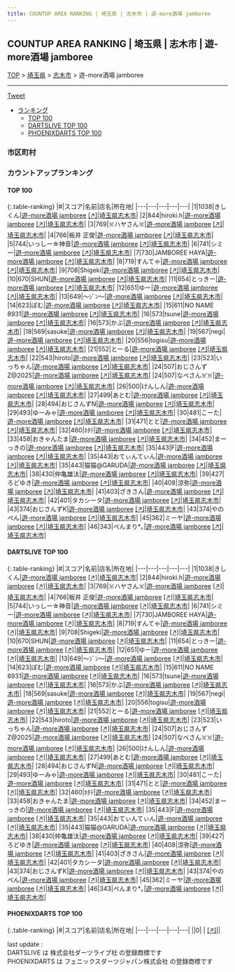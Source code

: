 ```yaml
---
title: COUNTUP AREA RANKING | 埼玉県 | 志木市 | 遊-more酒場 jamboree
---
```

## COUNTUP AREA RANKING | 埼玉県 | 志木市 | 遊-more酒場 jamboree

[TOP](/darts/rank/) > [埼玉県](/darts/rank/埼玉県/) > [志木市](/darts/rank/埼玉県/志木市/) > 遊-more酒場 jamboree

___

<a href="https://twitter.com/share?ref_src=twsrc%5Etfw" data-text="COUNTUP AREA RANKING | 埼玉県志木市遊-more酒場 jamboree" class="twitter-share-button" data-hashtags="DARTSLIVE,PHOENIXDARTS,darts,ダーツ" data-show-count="false">Tweet</a>

* [ランキング](#カウントアップランキング)
    * [TOP 100](#top-100)
    * [DARTSLIVE TOP 100](#dartslive-top-100)
    * [PHOENIXDARTS TOP 100](#phoenixdarts-top-100)

### 市区町村

<ul>

</ul>

### カウントアップランキング

#### TOP 100



{:.table-ranking}
|#|スコア|名前|店名|所在地|
|---|---|---|---|---|
|1|1038|<span class="rank-name-dl">きしくん</span>|<a href="/darts/rank/shops/279c6769e5c8308fb21333aee1bd51e4.html">遊-more酒場 jamboree</a> <a href="https://search.dartslive.com/jp/shop/279c6769e5c8308fb21333aee1bd51e4">[↗]</a>|<a href="/darts/rank/埼玉県/志木市">埼玉県志木市</a>|
|2|844|<span class="rank-name-dl">hiroki.h</span>|<a href="/darts/rank/shops/279c6769e5c8308fb21333aee1bd51e4.html">遊-more酒場 jamboree</a> <a href="https://search.dartslive.com/jp/shop/279c6769e5c8308fb21333aee1bd51e4">[↗]</a>|<a href="/darts/rank/埼玉県/志木市">埼玉県志木市</a>|
|3|769|<span class="rank-name-dl">☠️ハヤさん☠️</span>|<a href="/darts/rank/shops/279c6769e5c8308fb21333aee1bd51e4.html">遊-more酒場 jamboree</a> <a href="https://search.dartslive.com/jp/shop/279c6769e5c8308fb21333aee1bd51e4">[↗]</a>|<a href="/darts/rank/埼玉県/志木市">埼玉県志木市</a>|
|4|766|<span class="rank-name-dl">板井 正俊</span>|<a href="/darts/rank/shops/279c6769e5c8308fb21333aee1bd51e4.html">遊-more酒場 jamboree</a> <a href="https://search.dartslive.com/jp/shop/279c6769e5c8308fb21333aee1bd51e4">[↗]</a>|<a href="/darts/rank/埼玉県/志木市">埼玉県志木市</a>|
|5|744|<span class="rank-name-dl">いっしー☆神音</span>|<a href="/darts/rank/shops/279c6769e5c8308fb21333aee1bd51e4.html">遊-more酒場 jamboree</a> <a href="https://search.dartslive.com/jp/shop/279c6769e5c8308fb21333aee1bd51e4">[↗]</a>|<a href="/darts/rank/埼玉県/志木市">埼玉県志木市</a>|
|6|741|<span class="rank-name-dl">シミー</span>|<a href="/darts/rank/shops/279c6769e5c8308fb21333aee1bd51e4.html">遊-more酒場 jamboree</a> <a href="https://search.dartslive.com/jp/shop/279c6769e5c8308fb21333aee1bd51e4">[↗]</a>|<a href="/darts/rank/埼玉県/志木市">埼玉県志木市</a>|
|7|730|<span class="rank-name-dl">JAMBOREE HAYA</span>|<a href="/darts/rank/shops/279c6769e5c8308fb21333aee1bd51e4.html">遊-more酒場 jamboree</a> <a href="https://search.dartslive.com/jp/shop/279c6769e5c8308fb21333aee1bd51e4">[↗]</a>|<a href="/darts/rank/埼玉県/志木市">埼玉県志木市</a>|
|8|719|<span class="rank-name-dl">すんてゃ</span>|<a href="/darts/rank/shops/279c6769e5c8308fb21333aee1bd51e4.html">遊-more酒場 jamboree</a> <a href="https://search.dartslive.com/jp/shop/279c6769e5c8308fb21333aee1bd51e4">[↗]</a>|<a href="/darts/rank/埼玉県/志木市">埼玉県志木市</a>|
|9|708|<span class="rank-name-dl">Shigeki</span>|<a href="/darts/rank/shops/279c6769e5c8308fb21333aee1bd51e4.html">遊-more酒場 jamboree</a> <a href="https://search.dartslive.com/jp/shop/279c6769e5c8308fb21333aee1bd51e4">[↗]</a>|<a href="/darts/rank/埼玉県/志木市">埼玉県志木市</a>|
|10|670|<span class="rank-name-dl">SHUN</span>|<a href="/darts/rank/shops/279c6769e5c8308fb21333aee1bd51e4.html">遊-more酒場 jamboree</a> <a href="https://search.dartslive.com/jp/shop/279c6769e5c8308fb21333aee1bd51e4">[↗]</a>|<a href="/darts/rank/埼玉県/志木市">埼玉県志木市</a>|
|11|654|<span class="rank-name-dl">とっきー</span>|<a href="/darts/rank/shops/279c6769e5c8308fb21333aee1bd51e4.html">遊-more酒場 jamboree</a> <a href="https://search.dartslive.com/jp/shop/279c6769e5c8308fb21333aee1bd51e4">[↗]</a>|<a href="/darts/rank/埼玉県/志木市">埼玉県志木市</a>|
|12|651|<span class="rank-name-dl">ゆー</span>|<a href="/darts/rank/shops/279c6769e5c8308fb21333aee1bd51e4.html">遊-more酒場 jamboree</a> <a href="https://search.dartslive.com/jp/shop/279c6769e5c8308fb21333aee1bd51e4">[↗]</a>|<a href="/darts/rank/埼玉県/志木市">埼玉県志木市</a>|
|13|649|<span class="rank-name-dl">～ｼﾞﾝ～</span>|<a href="/darts/rank/shops/279c6769e5c8308fb21333aee1bd51e4.html">遊-more酒場 jamboree</a> <a href="https://search.dartslive.com/jp/shop/279c6769e5c8308fb21333aee1bd51e4">[↗]</a>|<a href="/darts/rank/埼玉県/志木市">埼玉県志木市</a>|
|14|623|<span class="rank-name-dl">ぽむ</span>|<a href="/darts/rank/shops/279c6769e5c8308fb21333aee1bd51e4.html">遊-more酒場 jamboree</a> <a href="https://search.dartslive.com/jp/shop/279c6769e5c8308fb21333aee1bd51e4">[↗]</a>|<a href="/darts/rank/埼玉県/志木市">埼玉県志木市</a>|
|15|611|<span class="rank-name-dl">NO NAME 8931</span>|<a href="/darts/rank/shops/279c6769e5c8308fb21333aee1bd51e4.html">遊-more酒場 jamboree</a> <a href="https://search.dartslive.com/jp/shop/279c6769e5c8308fb21333aee1bd51e4">[↗]</a>|<a href="/darts/rank/埼玉県/志木市">埼玉県志木市</a>|
|16|573|<span class="rank-name-dl">tsune</span>|<a href="/darts/rank/shops/279c6769e5c8308fb21333aee1bd51e4.html">遊-more酒場 jamboree</a> <a href="https://search.dartslive.com/jp/shop/279c6769e5c8308fb21333aee1bd51e4">[↗]</a>|<a href="/darts/rank/埼玉県/志木市">埼玉県志木市</a>|
|16|573|<span class="rank-name-dl">かぶ</span>|<a href="/darts/rank/shops/279c6769e5c8308fb21333aee1bd51e4.html">遊-more酒場 jamboree</a> <a href="https://search.dartslive.com/jp/shop/279c6769e5c8308fb21333aee1bd51e4">[↗]</a>|<a href="/darts/rank/埼玉県/志木市">埼玉県志木市</a>|
|18|569|<span class="rank-name-dl">sasuke</span>|<a href="/darts/rank/shops/279c6769e5c8308fb21333aee1bd51e4.html">遊-more酒場 jamboree</a> <a href="https://search.dartslive.com/jp/shop/279c6769e5c8308fb21333aee1bd51e4">[↗]</a>|<a href="/darts/rank/埼玉県/志木市">埼玉県志木市</a>|
|19|567|<span class="rank-name-dl">negi</span>|<a href="/darts/rank/shops/279c6769e5c8308fb21333aee1bd51e4.html">遊-more酒場 jamboree</a> <a href="https://search.dartslive.com/jp/shop/279c6769e5c8308fb21333aee1bd51e4">[↗]</a>|<a href="/darts/rank/埼玉県/志木市">埼玉県志木市</a>|
|20|556|<span class="rank-name-dl">togisu</span>|<a href="/darts/rank/shops/279c6769e5c8308fb21333aee1bd51e4.html">遊-more酒場 jamboree</a> <a href="https://search.dartslive.com/jp/shop/279c6769e5c8308fb21333aee1bd51e4">[↗]</a>|<a href="/darts/rank/埼玉県/志木市">埼玉県志木市</a>|
|21|552|<span class="rank-name-dl">とーる</span>|<a href="/darts/rank/shops/279c6769e5c8308fb21333aee1bd51e4.html">遊-more酒場 jamboree</a> <a href="https://search.dartslive.com/jp/shop/279c6769e5c8308fb21333aee1bd51e4">[↗]</a>|<a href="/darts/rank/埼玉県/志木市">埼玉県志木市</a>|
|22|543|<span class="rank-name-dl">hiroto</span>|<a href="/darts/rank/shops/279c6769e5c8308fb21333aee1bd51e4.html">遊-more酒場 jamboree</a> <a href="https://search.dartslive.com/jp/shop/279c6769e5c8308fb21333aee1bd51e4">[↗]</a>|<a href="/darts/rank/埼玉県/志木市">埼玉県志木市</a>|
|23|523|<span class="rank-name-dl">いっちゃん</span>|<a href="/darts/rank/shops/279c6769e5c8308fb21333aee1bd51e4.html">遊-more酒場 jamboree</a> <a href="https://search.dartslive.com/jp/shop/279c6769e5c8308fb21333aee1bd51e4">[↗]</a>|<a href="/darts/rank/埼玉県/志木市">埼玉県志木市</a>|
|24|507|<span class="rank-name-dl">おじさんずZ@2025</span>|<a href="/darts/rank/shops/279c6769e5c8308fb21333aee1bd51e4.html">遊-more酒場 jamboree</a> <a href="https://search.dartslive.com/jp/shop/279c6769e5c8308fb21333aee1bd51e4">[↗]</a>|<a href="/darts/rank/埼玉県/志木市">埼玉県志木市</a>|
|24|507|<span class="rank-name-dl">なべさん☠️☠️</span>|<a href="/darts/rank/shops/279c6769e5c8308fb21333aee1bd51e4.html">遊-more酒場 jamboree</a> <a href="https://search.dartslive.com/jp/shop/279c6769e5c8308fb21333aee1bd51e4">[↗]</a>|<a href="/darts/rank/埼玉県/志木市">埼玉県志木市</a>|
|26|500|<span class="rank-name-dl">けんしん</span>|<a href="/darts/rank/shops/279c6769e5c8308fb21333aee1bd51e4.html">遊-more酒場 jamboree</a> <a href="https://search.dartslive.com/jp/shop/279c6769e5c8308fb21333aee1bd51e4">[↗]</a>|<a href="/darts/rank/埼玉県/志木市">埼玉県志木市</a>|
|27|499|<span class="rank-name-dl">あとむ</span>|<a href="/darts/rank/shops/279c6769e5c8308fb21333aee1bd51e4.html">遊-more酒場 jamboree</a> <a href="https://search.dartslive.com/jp/shop/279c6769e5c8308fb21333aee1bd51e4">[↗]</a>|<a href="/darts/rank/埼玉県/志木市">埼玉県志木市</a>|
|28|494|<span class="rank-name-dl">おじさんずN</span>|<a href="/darts/rank/shops/279c6769e5c8308fb21333aee1bd51e4.html">遊-more酒場 jamboree</a> <a href="https://search.dartslive.com/jp/shop/279c6769e5c8308fb21333aee1bd51e4">[↗]</a>|<a href="/darts/rank/埼玉県/志木市">埼玉県志木市</a>|
|29|493|<span class="rank-name-dl">ゆーみゃ</span>|<a href="/darts/rank/shops/279c6769e5c8308fb21333aee1bd51e4.html">遊-more酒場 jamboree</a> <a href="https://search.dartslive.com/jp/shop/279c6769e5c8308fb21333aee1bd51e4">[↗]</a>|<a href="/darts/rank/埼玉県/志木市">埼玉県志木市</a>|
|30|481|<span class="rank-name-dl">こーた</span>|<a href="/darts/rank/shops/279c6769e5c8308fb21333aee1bd51e4.html">遊-more酒場 jamboree</a> <a href="https://search.dartslive.com/jp/shop/279c6769e5c8308fb21333aee1bd51e4">[↗]</a>|<a href="/darts/rank/埼玉県/志木市">埼玉県志木市</a>|
|31|471|<span class="rank-name-dl">とと</span>|<a href="/darts/rank/shops/279c6769e5c8308fb21333aee1bd51e4.html">遊-more酒場 jamboree</a> <a href="https://search.dartslive.com/jp/shop/279c6769e5c8308fb21333aee1bd51e4">[↗]</a>|<a href="/darts/rank/埼玉県/志木市">埼玉県志木市</a>|
|32|460|<span class="rank-name-dl">ﾎﾀﾃ</span>|<a href="/darts/rank/shops/279c6769e5c8308fb21333aee1bd51e4.html">遊-more酒場 jamboree</a> <a href="https://search.dartslive.com/jp/shop/279c6769e5c8308fb21333aee1bd51e4">[↗]</a>|<a href="/darts/rank/埼玉県/志木市">埼玉県志木市</a>|
|33|458|<span class="rank-name-dl">おきゃんたま</span>|<a href="/darts/rank/shops/279c6769e5c8308fb21333aee1bd51e4.html">遊-more酒場 jamboree</a> <a href="https://search.dartslive.com/jp/shop/279c6769e5c8308fb21333aee1bd51e4">[↗]</a>|<a href="/darts/rank/埼玉県/志木市">埼玉県志木市</a>|
|34|452|<span class="rank-name-dl">まーっきの</span>|<a href="/darts/rank/shops/279c6769e5c8308fb21333aee1bd51e4.html">遊-more酒場 jamboree</a> <a href="https://search.dartslive.com/jp/shop/279c6769e5c8308fb21333aee1bd51e4">[↗]</a>|<a href="/darts/rank/埼玉県/志木市">埼玉県志木市</a>|
|35|443|<span class="rank-name-dl">F</span>|<a href="/darts/rank/shops/279c6769e5c8308fb21333aee1bd51e4.html">遊-more酒場 jamboree</a> <a href="https://search.dartslive.com/jp/shop/279c6769e5c8308fb21333aee1bd51e4">[↗]</a>|<a href="/darts/rank/埼玉県/志木市">埼玉県志木市</a>|
|35|443|<span class="rank-name-dl">おてぃんてぃん</span>|<a href="/darts/rank/shops/279c6769e5c8308fb21333aee1bd51e4.html">遊-more酒場 jamboree</a> <a href="https://search.dartslive.com/jp/shop/279c6769e5c8308fb21333aee1bd51e4">[↗]</a>|<a href="/darts/rank/埼玉県/志木市">埼玉県志木市</a>|
|35|443|<span class="rank-name-dl">猫猫@GARUDA</span>|<a href="/darts/rank/shops/279c6769e5c8308fb21333aee1bd51e4.html">遊-more酒場 jamboree</a> <a href="https://search.dartslive.com/jp/shop/279c6769e5c8308fb21333aee1bd51e4">[↗]</a>|<a href="/darts/rank/埼玉県/志木市">埼玉県志木市</a>|
|38|430|<span class="rank-name-dl">仲亀雄汰</span>|<a href="/darts/rank/shops/279c6769e5c8308fb21333aee1bd51e4.html">遊-more酒場 jamboree</a> <a href="https://search.dartslive.com/jp/shop/279c6769e5c8308fb21333aee1bd51e4">[↗]</a>|<a href="/darts/rank/埼玉県/志木市">埼玉県志木市</a>|
|39|427|<span class="rank-name-dl">ろどゆき</span>|<a href="/darts/rank/shops/279c6769e5c8308fb21333aee1bd51e4.html">遊-more酒場 jamboree</a> <a href="https://search.dartslive.com/jp/shop/279c6769e5c8308fb21333aee1bd51e4">[↗]</a>|<a href="/darts/rank/埼玉県/志木市">埼玉県志木市</a>|
|40|408|<span class="rank-name-dl">涼弥</span>|<a href="/darts/rank/shops/279c6769e5c8308fb21333aee1bd51e4.html">遊-more酒場 jamboree</a> <a href="https://search.dartslive.com/jp/shop/279c6769e5c8308fb21333aee1bd51e4">[↗]</a>|<a href="/darts/rank/埼玉県/志木市">埼玉県志木市</a>|
|41|403|<span class="rank-name-dl">ざきさん</span>|<a href="/darts/rank/shops/279c6769e5c8308fb21333aee1bd51e4.html">遊-more酒場 jamboree</a> <a href="https://search.dartslive.com/jp/shop/279c6769e5c8308fb21333aee1bd51e4">[↗]</a>|<a href="/darts/rank/埼玉県/志木市">埼玉県志木市</a>|
|42|401|<span class="rank-name-dl">タカシータ</span>|<a href="/darts/rank/shops/279c6769e5c8308fb21333aee1bd51e4.html">遊-more酒場 jamboree</a> <a href="https://search.dartslive.com/jp/shop/279c6769e5c8308fb21333aee1bd51e4">[↗]</a>|<a href="/darts/rank/埼玉県/志木市">埼玉県志木市</a>|
|43|374|<span class="rank-name-dl">おじさんずK</span>|<a href="/darts/rank/shops/279c6769e5c8308fb21333aee1bd51e4.html">遊-more酒場 jamboree</a> <a href="https://search.dartslive.com/jp/shop/279c6769e5c8308fb21333aee1bd51e4">[↗]</a>|<a href="/darts/rank/埼玉県/志木市">埼玉県志木市</a>|
|43|374|<span class="rank-name-dl">やのぺん</span>|<a href="/darts/rank/shops/279c6769e5c8308fb21333aee1bd51e4.html">遊-more酒場 jamboree</a> <a href="https://search.dartslive.com/jp/shop/279c6769e5c8308fb21333aee1bd51e4">[↗]</a>|<a href="/darts/rank/埼玉県/志木市">埼玉県志木市</a>|
|45|362|<span class="rank-name-dl">ミーヤ</span>|<a href="/darts/rank/shops/279c6769e5c8308fb21333aee1bd51e4.html">遊-more酒場 jamboree</a> <a href="https://search.dartslive.com/jp/shop/279c6769e5c8308fb21333aee1bd51e4">[↗]</a>|<a href="/darts/rank/埼玉県/志木市">埼玉県志木市</a>|
|46|343|<span class="rank-name-dl">ぺんまり*｡</span>|<a href="/darts/rank/shops/279c6769e5c8308fb21333aee1bd51e4.html">遊-more酒場 jamboree</a> <a href="https://search.dartslive.com/jp/shop/279c6769e5c8308fb21333aee1bd51e4">[↗]</a>|<a href="/darts/rank/埼玉県/志木市">埼玉県志木市</a>|


#### DARTSLIVE TOP 100



{:.table-ranking}
|#|スコア|名前|店名|所在地|
|---|---|---|---|---|
|1|1038|<span class="rank-name-dl">きしくん</span>|<a href="/darts/rank/shops/279c6769e5c8308fb21333aee1bd51e4.html">遊-more酒場 jamboree</a> <a href="https://search.dartslive.com/jp/shop/279c6769e5c8308fb21333aee1bd51e4">[↗]</a>|<a href="/darts/rank/埼玉県/志木市">埼玉県志木市</a>|
|2|844|<span class="rank-name-dl">hiroki.h</span>|<a href="/darts/rank/shops/279c6769e5c8308fb21333aee1bd51e4.html">遊-more酒場 jamboree</a> <a href="https://search.dartslive.com/jp/shop/279c6769e5c8308fb21333aee1bd51e4">[↗]</a>|<a href="/darts/rank/埼玉県/志木市">埼玉県志木市</a>|
|3|769|<span class="rank-name-dl">☠️ハヤさん☠️</span>|<a href="/darts/rank/shops/279c6769e5c8308fb21333aee1bd51e4.html">遊-more酒場 jamboree</a> <a href="https://search.dartslive.com/jp/shop/279c6769e5c8308fb21333aee1bd51e4">[↗]</a>|<a href="/darts/rank/埼玉県/志木市">埼玉県志木市</a>|
|4|766|<span class="rank-name-dl">板井 正俊</span>|<a href="/darts/rank/shops/279c6769e5c8308fb21333aee1bd51e4.html">遊-more酒場 jamboree</a> <a href="https://search.dartslive.com/jp/shop/279c6769e5c8308fb21333aee1bd51e4">[↗]</a>|<a href="/darts/rank/埼玉県/志木市">埼玉県志木市</a>|
|5|744|<span class="rank-name-dl">いっしー☆神音</span>|<a href="/darts/rank/shops/279c6769e5c8308fb21333aee1bd51e4.html">遊-more酒場 jamboree</a> <a href="https://search.dartslive.com/jp/shop/279c6769e5c8308fb21333aee1bd51e4">[↗]</a>|<a href="/darts/rank/埼玉県/志木市">埼玉県志木市</a>|
|6|741|<span class="rank-name-dl">シミー</span>|<a href="/darts/rank/shops/279c6769e5c8308fb21333aee1bd51e4.html">遊-more酒場 jamboree</a> <a href="https://search.dartslive.com/jp/shop/279c6769e5c8308fb21333aee1bd51e4">[↗]</a>|<a href="/darts/rank/埼玉県/志木市">埼玉県志木市</a>|
|7|730|<span class="rank-name-dl">JAMBOREE HAYA</span>|<a href="/darts/rank/shops/279c6769e5c8308fb21333aee1bd51e4.html">遊-more酒場 jamboree</a> <a href="https://search.dartslive.com/jp/shop/279c6769e5c8308fb21333aee1bd51e4">[↗]</a>|<a href="/darts/rank/埼玉県/志木市">埼玉県志木市</a>|
|8|719|<span class="rank-name-dl">すんてゃ</span>|<a href="/darts/rank/shops/279c6769e5c8308fb21333aee1bd51e4.html">遊-more酒場 jamboree</a> <a href="https://search.dartslive.com/jp/shop/279c6769e5c8308fb21333aee1bd51e4">[↗]</a>|<a href="/darts/rank/埼玉県/志木市">埼玉県志木市</a>|
|9|708|<span class="rank-name-dl">Shigeki</span>|<a href="/darts/rank/shops/279c6769e5c8308fb21333aee1bd51e4.html">遊-more酒場 jamboree</a> <a href="https://search.dartslive.com/jp/shop/279c6769e5c8308fb21333aee1bd51e4">[↗]</a>|<a href="/darts/rank/埼玉県/志木市">埼玉県志木市</a>|
|10|670|<span class="rank-name-dl">SHUN</span>|<a href="/darts/rank/shops/279c6769e5c8308fb21333aee1bd51e4.html">遊-more酒場 jamboree</a> <a href="https://search.dartslive.com/jp/shop/279c6769e5c8308fb21333aee1bd51e4">[↗]</a>|<a href="/darts/rank/埼玉県/志木市">埼玉県志木市</a>|
|11|654|<span class="rank-name-dl">とっきー</span>|<a href="/darts/rank/shops/279c6769e5c8308fb21333aee1bd51e4.html">遊-more酒場 jamboree</a> <a href="https://search.dartslive.com/jp/shop/279c6769e5c8308fb21333aee1bd51e4">[↗]</a>|<a href="/darts/rank/埼玉県/志木市">埼玉県志木市</a>|
|12|651|<span class="rank-name-dl">ゆー</span>|<a href="/darts/rank/shops/279c6769e5c8308fb21333aee1bd51e4.html">遊-more酒場 jamboree</a> <a href="https://search.dartslive.com/jp/shop/279c6769e5c8308fb21333aee1bd51e4">[↗]</a>|<a href="/darts/rank/埼玉県/志木市">埼玉県志木市</a>|
|13|649|<span class="rank-name-dl">～ｼﾞﾝ～</span>|<a href="/darts/rank/shops/279c6769e5c8308fb21333aee1bd51e4.html">遊-more酒場 jamboree</a> <a href="https://search.dartslive.com/jp/shop/279c6769e5c8308fb21333aee1bd51e4">[↗]</a>|<a href="/darts/rank/埼玉県/志木市">埼玉県志木市</a>|
|14|623|<span class="rank-name-dl">ぽむ</span>|<a href="/darts/rank/shops/279c6769e5c8308fb21333aee1bd51e4.html">遊-more酒場 jamboree</a> <a href="https://search.dartslive.com/jp/shop/279c6769e5c8308fb21333aee1bd51e4">[↗]</a>|<a href="/darts/rank/埼玉県/志木市">埼玉県志木市</a>|
|15|611|<span class="rank-name-dl">NO NAME 8931</span>|<a href="/darts/rank/shops/279c6769e5c8308fb21333aee1bd51e4.html">遊-more酒場 jamboree</a> <a href="https://search.dartslive.com/jp/shop/279c6769e5c8308fb21333aee1bd51e4">[↗]</a>|<a href="/darts/rank/埼玉県/志木市">埼玉県志木市</a>|
|16|573|<span class="rank-name-dl">tsune</span>|<a href="/darts/rank/shops/279c6769e5c8308fb21333aee1bd51e4.html">遊-more酒場 jamboree</a> <a href="https://search.dartslive.com/jp/shop/279c6769e5c8308fb21333aee1bd51e4">[↗]</a>|<a href="/darts/rank/埼玉県/志木市">埼玉県志木市</a>|
|16|573|<span class="rank-name-dl">かぶ</span>|<a href="/darts/rank/shops/279c6769e5c8308fb21333aee1bd51e4.html">遊-more酒場 jamboree</a> <a href="https://search.dartslive.com/jp/shop/279c6769e5c8308fb21333aee1bd51e4">[↗]</a>|<a href="/darts/rank/埼玉県/志木市">埼玉県志木市</a>|
|18|569|<span class="rank-name-dl">sasuke</span>|<a href="/darts/rank/shops/279c6769e5c8308fb21333aee1bd51e4.html">遊-more酒場 jamboree</a> <a href="https://search.dartslive.com/jp/shop/279c6769e5c8308fb21333aee1bd51e4">[↗]</a>|<a href="/darts/rank/埼玉県/志木市">埼玉県志木市</a>|
|19|567|<span class="rank-name-dl">negi</span>|<a href="/darts/rank/shops/279c6769e5c8308fb21333aee1bd51e4.html">遊-more酒場 jamboree</a> <a href="https://search.dartslive.com/jp/shop/279c6769e5c8308fb21333aee1bd51e4">[↗]</a>|<a href="/darts/rank/埼玉県/志木市">埼玉県志木市</a>|
|20|556|<span class="rank-name-dl">togisu</span>|<a href="/darts/rank/shops/279c6769e5c8308fb21333aee1bd51e4.html">遊-more酒場 jamboree</a> <a href="https://search.dartslive.com/jp/shop/279c6769e5c8308fb21333aee1bd51e4">[↗]</a>|<a href="/darts/rank/埼玉県/志木市">埼玉県志木市</a>|
|21|552|<span class="rank-name-dl">とーる</span>|<a href="/darts/rank/shops/279c6769e5c8308fb21333aee1bd51e4.html">遊-more酒場 jamboree</a> <a href="https://search.dartslive.com/jp/shop/279c6769e5c8308fb21333aee1bd51e4">[↗]</a>|<a href="/darts/rank/埼玉県/志木市">埼玉県志木市</a>|
|22|543|<span class="rank-name-dl">hiroto</span>|<a href="/darts/rank/shops/279c6769e5c8308fb21333aee1bd51e4.html">遊-more酒場 jamboree</a> <a href="https://search.dartslive.com/jp/shop/279c6769e5c8308fb21333aee1bd51e4">[↗]</a>|<a href="/darts/rank/埼玉県/志木市">埼玉県志木市</a>|
|23|523|<span class="rank-name-dl">いっちゃん</span>|<a href="/darts/rank/shops/279c6769e5c8308fb21333aee1bd51e4.html">遊-more酒場 jamboree</a> <a href="https://search.dartslive.com/jp/shop/279c6769e5c8308fb21333aee1bd51e4">[↗]</a>|<a href="/darts/rank/埼玉県/志木市">埼玉県志木市</a>|
|24|507|<span class="rank-name-dl">おじさんずZ@2025</span>|<a href="/darts/rank/shops/279c6769e5c8308fb21333aee1bd51e4.html">遊-more酒場 jamboree</a> <a href="https://search.dartslive.com/jp/shop/279c6769e5c8308fb21333aee1bd51e4">[↗]</a>|<a href="/darts/rank/埼玉県/志木市">埼玉県志木市</a>|
|24|507|<span class="rank-name-dl">なべさん☠️☠️</span>|<a href="/darts/rank/shops/279c6769e5c8308fb21333aee1bd51e4.html">遊-more酒場 jamboree</a> <a href="https://search.dartslive.com/jp/shop/279c6769e5c8308fb21333aee1bd51e4">[↗]</a>|<a href="/darts/rank/埼玉県/志木市">埼玉県志木市</a>|
|26|500|<span class="rank-name-dl">けんしん</span>|<a href="/darts/rank/shops/279c6769e5c8308fb21333aee1bd51e4.html">遊-more酒場 jamboree</a> <a href="https://search.dartslive.com/jp/shop/279c6769e5c8308fb21333aee1bd51e4">[↗]</a>|<a href="/darts/rank/埼玉県/志木市">埼玉県志木市</a>|
|27|499|<span class="rank-name-dl">あとむ</span>|<a href="/darts/rank/shops/279c6769e5c8308fb21333aee1bd51e4.html">遊-more酒場 jamboree</a> <a href="https://search.dartslive.com/jp/shop/279c6769e5c8308fb21333aee1bd51e4">[↗]</a>|<a href="/darts/rank/埼玉県/志木市">埼玉県志木市</a>|
|28|494|<span class="rank-name-dl">おじさんずN</span>|<a href="/darts/rank/shops/279c6769e5c8308fb21333aee1bd51e4.html">遊-more酒場 jamboree</a> <a href="https://search.dartslive.com/jp/shop/279c6769e5c8308fb21333aee1bd51e4">[↗]</a>|<a href="/darts/rank/埼玉県/志木市">埼玉県志木市</a>|
|29|493|<span class="rank-name-dl">ゆーみゃ</span>|<a href="/darts/rank/shops/279c6769e5c8308fb21333aee1bd51e4.html">遊-more酒場 jamboree</a> <a href="https://search.dartslive.com/jp/shop/279c6769e5c8308fb21333aee1bd51e4">[↗]</a>|<a href="/darts/rank/埼玉県/志木市">埼玉県志木市</a>|
|30|481|<span class="rank-name-dl">こーた</span>|<a href="/darts/rank/shops/279c6769e5c8308fb21333aee1bd51e4.html">遊-more酒場 jamboree</a> <a href="https://search.dartslive.com/jp/shop/279c6769e5c8308fb21333aee1bd51e4">[↗]</a>|<a href="/darts/rank/埼玉県/志木市">埼玉県志木市</a>|
|31|471|<span class="rank-name-dl">とと</span>|<a href="/darts/rank/shops/279c6769e5c8308fb21333aee1bd51e4.html">遊-more酒場 jamboree</a> <a href="https://search.dartslive.com/jp/shop/279c6769e5c8308fb21333aee1bd51e4">[↗]</a>|<a href="/darts/rank/埼玉県/志木市">埼玉県志木市</a>|
|32|460|<span class="rank-name-dl">ﾎﾀﾃ</span>|<a href="/darts/rank/shops/279c6769e5c8308fb21333aee1bd51e4.html">遊-more酒場 jamboree</a> <a href="https://search.dartslive.com/jp/shop/279c6769e5c8308fb21333aee1bd51e4">[↗]</a>|<a href="/darts/rank/埼玉県/志木市">埼玉県志木市</a>|
|33|458|<span class="rank-name-dl">おきゃんたま</span>|<a href="/darts/rank/shops/279c6769e5c8308fb21333aee1bd51e4.html">遊-more酒場 jamboree</a> <a href="https://search.dartslive.com/jp/shop/279c6769e5c8308fb21333aee1bd51e4">[↗]</a>|<a href="/darts/rank/埼玉県/志木市">埼玉県志木市</a>|
|34|452|<span class="rank-name-dl">まーっきの</span>|<a href="/darts/rank/shops/279c6769e5c8308fb21333aee1bd51e4.html">遊-more酒場 jamboree</a> <a href="https://search.dartslive.com/jp/shop/279c6769e5c8308fb21333aee1bd51e4">[↗]</a>|<a href="/darts/rank/埼玉県/志木市">埼玉県志木市</a>|
|35|443|<span class="rank-name-dl">F</span>|<a href="/darts/rank/shops/279c6769e5c8308fb21333aee1bd51e4.html">遊-more酒場 jamboree</a> <a href="https://search.dartslive.com/jp/shop/279c6769e5c8308fb21333aee1bd51e4">[↗]</a>|<a href="/darts/rank/埼玉県/志木市">埼玉県志木市</a>|
|35|443|<span class="rank-name-dl">おてぃんてぃん</span>|<a href="/darts/rank/shops/279c6769e5c8308fb21333aee1bd51e4.html">遊-more酒場 jamboree</a> <a href="https://search.dartslive.com/jp/shop/279c6769e5c8308fb21333aee1bd51e4">[↗]</a>|<a href="/darts/rank/埼玉県/志木市">埼玉県志木市</a>|
|35|443|<span class="rank-name-dl">猫猫@GARUDA</span>|<a href="/darts/rank/shops/279c6769e5c8308fb21333aee1bd51e4.html">遊-more酒場 jamboree</a> <a href="https://search.dartslive.com/jp/shop/279c6769e5c8308fb21333aee1bd51e4">[↗]</a>|<a href="/darts/rank/埼玉県/志木市">埼玉県志木市</a>|
|38|430|<span class="rank-name-dl">仲亀雄汰</span>|<a href="/darts/rank/shops/279c6769e5c8308fb21333aee1bd51e4.html">遊-more酒場 jamboree</a> <a href="https://search.dartslive.com/jp/shop/279c6769e5c8308fb21333aee1bd51e4">[↗]</a>|<a href="/darts/rank/埼玉県/志木市">埼玉県志木市</a>|
|39|427|<span class="rank-name-dl">ろどゆき</span>|<a href="/darts/rank/shops/279c6769e5c8308fb21333aee1bd51e4.html">遊-more酒場 jamboree</a> <a href="https://search.dartslive.com/jp/shop/279c6769e5c8308fb21333aee1bd51e4">[↗]</a>|<a href="/darts/rank/埼玉県/志木市">埼玉県志木市</a>|
|40|408|<span class="rank-name-dl">涼弥</span>|<a href="/darts/rank/shops/279c6769e5c8308fb21333aee1bd51e4.html">遊-more酒場 jamboree</a> <a href="https://search.dartslive.com/jp/shop/279c6769e5c8308fb21333aee1bd51e4">[↗]</a>|<a href="/darts/rank/埼玉県/志木市">埼玉県志木市</a>|
|41|403|<span class="rank-name-dl">ざきさん</span>|<a href="/darts/rank/shops/279c6769e5c8308fb21333aee1bd51e4.html">遊-more酒場 jamboree</a> <a href="https://search.dartslive.com/jp/shop/279c6769e5c8308fb21333aee1bd51e4">[↗]</a>|<a href="/darts/rank/埼玉県/志木市">埼玉県志木市</a>|
|42|401|<span class="rank-name-dl">タカシータ</span>|<a href="/darts/rank/shops/279c6769e5c8308fb21333aee1bd51e4.html">遊-more酒場 jamboree</a> <a href="https://search.dartslive.com/jp/shop/279c6769e5c8308fb21333aee1bd51e4">[↗]</a>|<a href="/darts/rank/埼玉県/志木市">埼玉県志木市</a>|
|43|374|<span class="rank-name-dl">おじさんずK</span>|<a href="/darts/rank/shops/279c6769e5c8308fb21333aee1bd51e4.html">遊-more酒場 jamboree</a> <a href="https://search.dartslive.com/jp/shop/279c6769e5c8308fb21333aee1bd51e4">[↗]</a>|<a href="/darts/rank/埼玉県/志木市">埼玉県志木市</a>|
|43|374|<span class="rank-name-dl">やのぺん</span>|<a href="/darts/rank/shops/279c6769e5c8308fb21333aee1bd51e4.html">遊-more酒場 jamboree</a> <a href="https://search.dartslive.com/jp/shop/279c6769e5c8308fb21333aee1bd51e4">[↗]</a>|<a href="/darts/rank/埼玉県/志木市">埼玉県志木市</a>|
|45|362|<span class="rank-name-dl">ミーヤ</span>|<a href="/darts/rank/shops/279c6769e5c8308fb21333aee1bd51e4.html">遊-more酒場 jamboree</a> <a href="https://search.dartslive.com/jp/shop/279c6769e5c8308fb21333aee1bd51e4">[↗]</a>|<a href="/darts/rank/埼玉県/志木市">埼玉県志木市</a>|
|46|343|<span class="rank-name-dl">ぺんまり*｡</span>|<a href="/darts/rank/shops/279c6769e5c8308fb21333aee1bd51e4.html">遊-more酒場 jamboree</a> <a href="https://search.dartslive.com/jp/shop/279c6769e5c8308fb21333aee1bd51e4">[↗]</a>|<a href="/darts/rank/埼玉県/志木市">埼玉県志木市</a>|


#### PHOENIXDARTS TOP 100



{:.table-ranking}
|#|スコア|名前|店名|所在地|
|---|---|---|---|---|
||0|<span class="rank-name-dl"> </span>|<a href="/darts/rank/shops/.html"></a> <a href="">[↗]</a>|<a href="/darts/rank//"></a>|


<div class="footer border-top border-gray-light mt-5 pt-3 text-right text-gray">
    last update : <span style="font-weight: italic" id="foot_last_modified"></span><br />
    DARTSLIVE は 株式会社ダーツライブ社 の登録商標です<br />
    PHOENIXDARTS は フェニックスダーツジャパン株式会社 の登録商標です<br />
</div>

<script src="https://cdnjs.cloudflare.com/ajax/libs/jquery.tablesorter/2.31.3/js/jquery.tablesorter.min.js" integrity="sha512-qzgd5cYSZcosqpzpn7zF2ZId8f/8CHmFKZ8j7mU4OUXTNRd5g+ZHBPsgKEwoqxCtdQvExE5LprwwPAgoicguNg==" crossorigin="anonymous" referrerpolicy="no-referrer"></script>
<link rel="stylesheet" href="https://cdnjs.cloudflare.com/ajax/libs/jquery.tablesorter/2.31.3/css/theme.default.min.css" integrity="sha512-wghhOJkjQX0Lh3NSWvNKeZ0ZpNn+SPVXX1Qyc9OCaogADktxrBiBdKGDoqVUOyhStvMBmJQ8ZdMHiR3wuEq8+w==" crossorigin="anonymous" referrerpolicy="no-referrer" />
<script>
$(function() {
    $(".table-ranking").tablesorter({sortList:[[0, 0]]});
    $("#foot_last_modified").text(formatDate(new Date(document.lastModified), 'yyyy-MM-dd HH:mm:ss'));
});
</script>

<script async src="https://platform.twitter.com/widgets.js" charset="utf-8"></script>